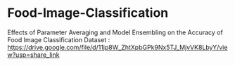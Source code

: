 # Food-Image-Classification
Effects of Parameter Averaging and Model Ensembling on the Accuracy of Food Image Classification
Dataset : https://drive.google.com/file/d/11jp8W_ZhtXpbGPk9Nx5TJ_MjvVK8LbyY/view?usp=share_link

